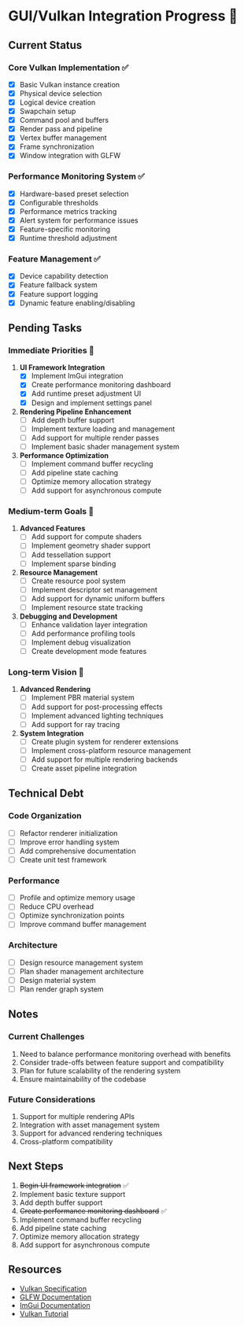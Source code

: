 # GUI/Vulkan Integration Progress 🎨

## Current Status

### Core Vulkan Implementation ✅
- [x] Basic Vulkan instance creation
- [x] Physical device selection
- [x] Logical device creation
- [x] Swapchain setup
- [x] Command pool and buffers
- [x] Render pass and pipeline
- [x] Vertex buffer management
- [x] Frame synchronization
- [x] Window integration with GLFW

### Performance Monitoring System ✅
- [x] Hardware-based preset selection
- [x] Configurable thresholds
- [x] Performance metrics tracking
- [x] Alert system for performance issues
- [x] Feature-specific monitoring
- [x] Runtime threshold adjustment

### Feature Management ✅
- [x] Device capability detection
- [x] Feature fallback system
- [x] Feature support logging
- [x] Dynamic feature enabling/disabling

## Pending Tasks

### Immediate Priorities 🚀
1. **UI Framework Integration**
   - [x] Implement ImGui integration
   - [x] Create performance monitoring dashboard
   - [x] Add runtime preset adjustment UI
   - [x] Design and implement settings panel

2. **Rendering Pipeline Enhancement**
   - [ ] Add depth buffer support
   - [ ] Implement texture loading and management
   - [ ] Add support for multiple render passes
   - [ ] Implement basic shader management system

3. **Performance Optimization**
   - [ ] Implement command buffer recycling
   - [ ] Add pipeline state caching
   - [ ] Optimize memory allocation strategy
   - [ ] Add support for asynchronous compute

### Medium-term Goals 🎯
1. **Advanced Features**
   - [ ] Add support for compute shaders
   - [ ] Implement geometry shader support
   - [ ] Add tessellation support
   - [ ] Implement sparse binding

2. **Resource Management**
   - [ ] Create resource pool system
   - [ ] Implement descriptor set management
   - [ ] Add support for dynamic uniform buffers
   - [ ] Implement resource state tracking

3. **Debugging and Development**
   - [ ] Enhance validation layer integration
   - [ ] Add performance profiling tools
   - [ ] Implement debug visualization
   - [ ] Create development mode features

### Long-term Vision 🌟
1. **Advanced Rendering**
   - [ ] Implement PBR material system
   - [ ] Add support for post-processing effects
   - [ ] Implement advanced lighting techniques
   - [ ] Add support for ray tracing

2. **System Integration**
   - [ ] Create plugin system for renderer extensions
   - [ ] Implement cross-platform resource management
   - [ ] Add support for multiple rendering backends
   - [ ] Create asset pipeline integration

## Technical Debt

### Code Organization
- [ ] Refactor renderer initialization
- [ ] Improve error handling system
- [ ] Add comprehensive documentation
- [ ] Create unit test framework

### Performance
- [ ] Profile and optimize memory usage
- [ ] Reduce CPU overhead
- [ ] Optimize synchronization points
- [ ] Improve command buffer management

### Architecture
- [ ] Design resource management system
- [ ] Plan shader management architecture
- [ ] Design material system
- [ ] Plan render graph system

## Notes

### Current Challenges
1. Need to balance performance monitoring overhead with benefits
2. Consider trade-offs between feature support and compatibility
3. Plan for future scalability of the rendering system
4. Ensure maintainability of the codebase



### Future Considerations
1. Support for multiple rendering APIs
2. Integration with asset management system
3. Support for advanced rendering techniques
4. Cross-platform compatibility

## Next Steps
1. ~~Begin UI framework integration~~ ✅
2. Implement basic texture support
3. Add depth buffer support
4. ~~Create performance monitoring dashboard~~ ✅
5. Implement command buffer recycling
6. Add pipeline state caching
7. Optimize memory allocation strategy
8. Add support for asynchronous compute

## Resources
- [Vulkan Specification](https://www.khronos.org/vulkan/)
- [GLFW Documentation](https://www.glfw.org/docs/latest/)
- [ImGui Documentation](https://github.com/ocornut/imgui)
- [Vulkan Tutorial](https://vulkan-tutorial.com/) 